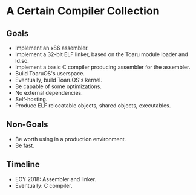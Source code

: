 # A Certain Compiler Collection

## Goals

- Implement an x86 assembler.
- Implement a 32-bit ELF linker, based on the Toaru module loader and ld.so.
- Implement a basic C compiler producing assembler for the assembler.
- Build ToaruOS's userspace.
- Eventually, build ToaruOS's kernel.
- Be capable of some optimizations.
- No external dependencies.
- Self-hosting.
- Produce ELF relocatable objects, shared objects, executables.

## Non-Goals

- Be worth using in a production environment.
- Be fast.

## Timeline

- EOY 2018: Assembler and linker.
- Eventually: C compiler.

